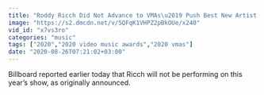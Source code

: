 ```yaml
---
title: "Roddy Ricch Did Not Advance to VMAs\u2019 Push Best New Artist Category After Backing Out of Show Billboard News"
image: "https://s2.dmcdn.net/v/SQFqK1VHPZ2pBkOUe/x240"
vid_id: "x7vs3ro"
categories: "music"
tags: ["2020","2020 video music awards","2020 vmas"]
date: "2020-08-26T07:21:02+03:00"
---
```

Billboard reported earlier today that Ricch will not be performing on this year’s show, as originally announced.
